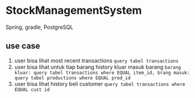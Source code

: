 # StockManagementSystem
Spring, gradle, PostgreSQL

## use case
1. user bisa lihat most recent transactions
`query tabel transactions`
2. user bisa lihat untuk tiap barang history kluar masuk barang
`barang kluar: query tabel transactions where EQUAL item_id, brang masuk: query tabel productions where EQUAL prod_id`
3. user bisa lihat history beli customer
`query tabel transactions where EQUAL cust id`



